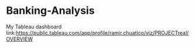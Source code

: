 # Banking-Analysis
My Tableau dashboard link:https://public.tableau.com/app/profile/ramir.chuatico/viz/PROJECTreal/OVERVIEW
